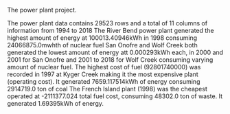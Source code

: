 The power plant project.

The power plant data contains 29523 rows and a total of 11 columns of information from 1994 to 2018
The River Bend power plant generated the highest amount of energy at 100013.40946kWh in 1998 consuming 24066875.0mwhth of nuclear fuel
San Onofre and Wolf Creek both generated the lowest amount of energy att 0.000293kWh each, in 2000 and 2001 for San Onofre and 2001 to 2018 for Wolf Creek consuming varying amount of nuclear fuel.
The highest cost of fuel (92801740000) was recorded in 1997 at Kyger Creek making it the most expensive plant (operating cost). It generated 7659.117514kWh of energy consuming 2914719.0 ton of coal
The French Island plant (1998) was the cheapest operated at -2111377.024 total fuel cost, consuming 48302.0 ton of waste. It generated 1.69395kWh of energy.

